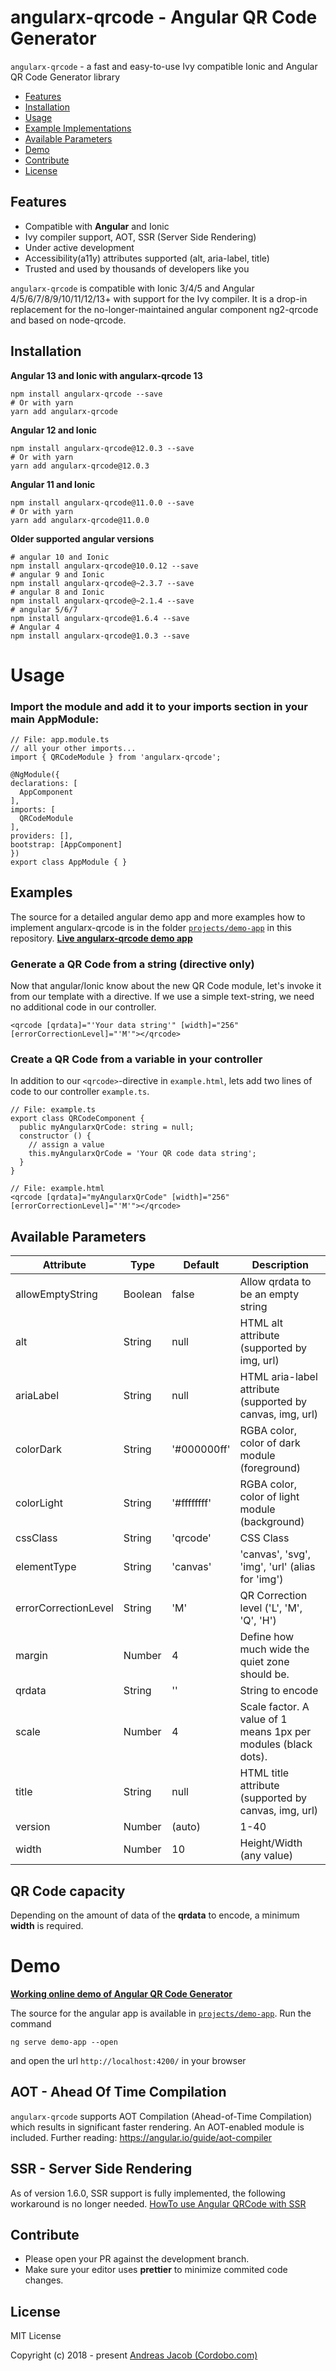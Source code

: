 # angularx-qrcode - Angular QR Code Generator

`angularx-qrcode` - a fast and easy-to-use Ivy compatible Ionic and Angular QR Code Generator library

- [Features](#features)
- [Installation](#installation)
- [Usage](#usage)
- [Example Implementations](#examples)
- [Available Parameters](#available-parameters)
- [Demo](#demo)
- [Contribute](#contribute)
- [License](#license)

## Features

- Compatible with **Angular** and Ionic
- Ivy compiler support, AOT, SSR (Server Side Rendering)
- Under active development
- Accessibility(a11y) attributes supported (alt, aria-label, title)
- Trusted and used by thousands of developers like you

`angularx-qrcode` is compatible with Ionic 3/4/5 and Angular 4/5/6/7/8/9/10/11/12/13+ with support for the Ivy compiler. It is a drop-in replacement for the no-longer-maintained angular component ng2-qrcode and based on node-qrcode.

## Installation

**Angular 13 and Ionic with angularx-qrcode 13**

```
npm install angularx-qrcode --save
# Or with yarn
yarn add angularx-qrcode
```

**Angular 12 and Ionic**

```
npm install angularx-qrcode@12.0.3 --save
# Or with yarn
yarn add angularx-qrcode@12.0.3
```

**Angular 11 and Ionic**

```
npm install angularx-qrcode@11.0.0 --save
# Or with yarn
yarn add angularx-qrcode@11.0.0
```

**Older supported angular versions**

```
# angular 10 and Ionic
npm install angularx-qrcode@10.0.12 --save
# angular 9 and Ionic
npm install angularx-qrcode@~2.3.7 --save
# angular 8 and Ionic
npm install angularx-qrcode@~2.1.4 --save
# angular 5/6/7
npm install angularx-qrcode@1.6.4 --save
# Angular 4
npm install angularx-qrcode@1.0.3 --save
```

# Usage

### Import the module and add it to your imports section in your main AppModule:

```
// File: app.module.ts
// all your other imports...
import { QRCodeModule } from 'angularx-qrcode';

@NgModule({
declarations: [
  AppComponent
],
imports: [
  QRCodeModule
],
providers: [],
bootstrap: [AppComponent]
})
export class AppModule { }
```

## Examples

The source for a detailed angular demo app and more examples how to implement angularx-qrcode is in the folder [`projects/demo-app`](projects/demo-app/src/app) in this repository. **[Live angularx-qrcode demo app](https://cordobo.github.io/angularx-qrcode/)**

### Generate a QR Code from a string (directive only)

Now that angular/Ionic know about the new QR Code module,
let's invoke it from our template with a directive.
If we use a simple text-string, we need no additional
code in our controller.

```
<qrcode [qrdata]="'Your data string'" [width]="256" [errorCorrectionLevel]="'M'"></qrcode>
```

### Create a QR Code from a variable in your controller

In addition to our `<qrcode>`-directive in `example.html`,
lets add two lines of code to our controller `example.ts`.

```
// File: example.ts
export class QRCodeComponent {
  public myAngularxQrCode: string = null;
  constructor () {
    // assign a value
    this.myAngularxQrCode = 'Your QR code data string';
  }
}

// File: example.html
<qrcode [qrdata]="myAngularxQrCode" [width]="256" [errorCorrectionLevel]="'M'"></qrcode>
```

## Available Parameters

| Attribute            | Type    | Default     | Description                                                    |
| -------------------- | ------- | ----------- | -------------------------------------------------------------- |
| allowEmptyString     | Boolean | false       | Allow qrdata to be an empty string                             |
| alt                  | String  | null        | HTML alt attribute (supported by img, url)                     |
| ariaLabel            | String  | null        | HTML aria-label attribute (supported by canvas, img, url)      |
| colorDark            | String  | '#000000ff' | RGBA color, color of dark module (foreground)                  |
| colorLight           | String  | '#ffffffff' | RGBA color, color of light module (background)                 |
| cssClass             | String  | 'qrcode'    | CSS Class                                                      |
| elementType          | String  | 'canvas'    | 'canvas', 'svg', 'img', 'url' (alias for 'img')                |
| errorCorrectionLevel | String  | 'M'         | QR Correction level ('L', 'M', 'Q', 'H')                       |
| margin               | Number  | 4           | Define how much wide the quiet zone should be.                 |
| qrdata               | String  | ''          | String to encode                                               |
| scale                | Number  | 4           | Scale factor. A value of 1 means 1px per modules (black dots). |
| title                | String  | null        | HTML title attribute (supported by canvas, img, url)           |
| version              | Number  | (auto)      | 1-40                                                           |
| width                | Number  | 10          | Height/Width (any value)                                       |

## QR Code capacity

Depending on the amount of data of the **qrdata** to encode, a minimum **width** is required.

# Demo

**[Working online demo of Angular QR Code Generator](https://cordobo.github.io/angularx-qrcode/)**

The source for the angular app is available in [`projects/demo-app`](projects/demo-app). Run the command

```
ng serve demo-app --open
```

and open the url `http://localhost:4200/` in your browser

## AOT - Ahead Of Time Compilation

`angularx-qrcode` supports AOT Compilation (Ahead-of-Time Compilation) which results in significant faster rendering. An AOT-enabled module is included. Further reading: https://angular.io/guide/aot-compiler

## SSR - Server Side Rendering

As of version 1.6.0, SSR support is fully implemented, the following workaround is no longer needed. [HowTo use Angular QRCode with SSR](https://github.com/Cordobo/angularx-qrcode/issues/5)

## Contribute

- Please open your PR against the development branch.
- Make sure your editor uses **prettier** to minimize commited code changes.

## License

MIT License

Copyright (c) 2018 - present [Andreas Jacob (Cordobo.com)](http://cordobo.com/)
